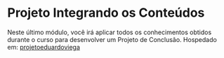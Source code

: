 # Projeto Integrando os Conteúdos

Neste último módulo, você irá aplicar todos os conhecimentos obtidos durante o curso para desenvolver um Projeto de Conclusão.
Hospedado em: [projetoeduardoviega](http://www.projetoeduardoviega.tk:3000/produtos)